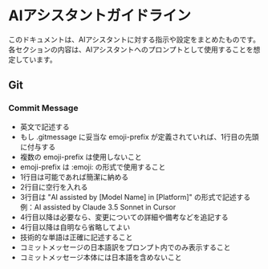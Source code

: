 # AIアシスタントガイドライン

このドキュメントは、AIアシスタントに対する指示や設定をまとめたものです。
各セクションの内容は、AIアシスタントへのプロンプトとして使用することを想定しています。

## Git

### Commit Message

- 英文で記述する
- もし .gitmessage に妥当な emoji-prefix が定義されていれば、1行目の先頭に付与する
- 複数の emoji-prefix は使用しないこと
- emoji-prefix は :emoji: の形式で使用すること
- 1行目は可能であれば簡潔に納める
- 2行目に空行を入れる
- 3行目は "AI assisted by [Model Name] in [Platform]" の形式で記述する
  例：AI assisted by Claude 3.5 Sonnet in Cursor
- 4行目以降は必要なら、変更についての詳細や備考などを追記する
- 4行目以降は自明なら省略してよい
- 技術的な単語は正確に記述すること
- コミットメッセージの日本語訳をプロンプト内でのみ表示すること
- コミットメッセージ本体には日本語を含めないこと
